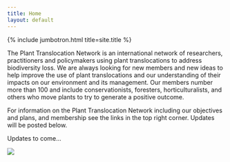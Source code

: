 ```yaml
---
title: Home
layout: default
---
```


{% include jumbotron.html title=site.title  %}

The Plant Translocation Network is an international network of researchers, practitioners and policymakers using plant translocations to address biodiversity loss.  We are always looking for new members and new ideas to help improve the use of plant translocations and our understanding of their impacts on our environment and its management.  Our members number more than 100 and include conservationists, foresters, horticulturalists, and others who move plants to try to generate a positive outcome.

For information on the Plant Translocation Network including our objectives and plans, and membership see the links in the top right corner.  Updates will be posted below.

Updates to come...

![](SF_image.png)
